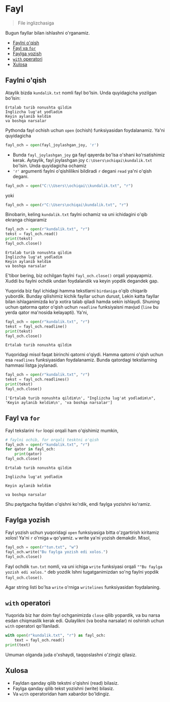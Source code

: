 # Fayl 
> File inglizchasiga

Bugun fayllar bilan ishlashni o'rganamiz.

* [Faylni o'qish](#faylni-oqish)
* [Fayl va `for`](#fayl-va-for)
* [Faylga yozish](#faylga-yozish)
* [`with` operatori](#with-operatori)
* [Xulosa](#xulosa)
  


## Faylni o'qish 
Ataylik bizda `kundalik.txt` nomli fayl bo'lsin. Unda quyidagicha yozilgan bo'lsin:

```text
Ertalab turib nonushta qildim
Inglizcha lug'at yodladim
Keyin aylanib keldim
va boshqa narsalar
```

Pythonda fayl ochish uchun `open` (ochish) funksiyasidan foydalanamiz. Ya'ni quyidagicha

```python
fayl_och = open(fayl_joylashgan_joy, 'r')
```
 - Bunda `fayl_joylashgan_joy` ga fayl qayerda bo'lsa o'shani ko'rsatishimiz kerak. Aytaylik, fayl joylashgan joy 
`C:\Users\ochiqai\kundalik.txt` bo'lsin. Unda quyidagicha ochamiz
 - `'r'` argumenti faylni o'qishlilikni bildiradi `r` degani `read` ya'ni o'qish degani.

```python
fayl_och = open("C:\\Users\\ochiqai\\kundalik.txt", "r")
```

yoki

```python
fayl_och = open(r"C:\Users\ochiqai\kundalik.txt", "r")
```

Binobarin, keling `kundalik.txt` faylni ochamiz va uni ichidagini o'qib ekranga chiqaramiz

```python
fayl_och = open(r"kundalik.txt", "r")
tekst = fayl_och.read()
print(tekst)
fayl_och.close()
```

```commandline
Ertalab turib nonushta qildim
Inglizcha lug'at yodladim
Keyin aylanib keldim
va boshqa narsalar
```
E'tibor bering, biz ochilgan faylni `fayl_och.close()` orqali yopayapmiz. Xuddi bu faylni ochdik undan foydalandik va keyin 
yopdik degandek gap. 

Yuqorida biz fayl ichidagi hamma tekstlarni `birdaniga` o'qib chiqarib yubordik. Bunday qilishimiz kichik fayllar uchun durust,
Lekin katta fayllar bilan ishlaganimizda ko'p xotira talab qiladi hamda sekin ishlaydi. Shuning uchun qatorma qator o'qish uchun 
`readline` funksiyaisni mavjud (`line` bu yerda qator ma'nosida kelayapti). Ya'ni,

```python
fayl_och = open(r"kundalik.txt", "r")
tekst = fayl_och.readline()
print(tekst)
fayl_och.close()
```

```commandline
Ertalab turib nonushta qildim
```

Yuqoridagi misol faqat birinchi qatorni o'qiydi. Hamma qatorni o'qish uchun esa `readlines` funksiyasidan foydalanamiz.
Bunda qatordagi tekstlarning hammasi listga joylanadi. 

```python
fayl_och = open(r"kundalik.txt", "r")
tekst = fayl_och.readlines()
print(tekst)
fayl_och.close()
```

```commandline
['Ertalab turib nonushta qildim\n', "Inglizcha lug'at yodladim\n", 'Keyin aylanib keldim\n', 'va boshqa narsalar']
```


## Fayl va `for`

Fayl tekslarini `for` loopi orqali ham o'qishimiz mumkin,

```python
# faylni ochib, for orqali tesktni o'qish
fayl_och = open(r"kundalik.txt", "r")
for qator in fayl_och:
    print(qator)
fayl_och.close()
```
```commandline
Ertalab turib nonushta qildim

Inglizcha lug'at yodladim

Keyin aylanib keldim

va boshqa narsalar
```
Shu paytgacha fayldan o'qishni ko'rdik, endi faylga yozishni ko'ramiz.


## Faylga yozish

Fayl yozish uchun yuqoridagi `open` funksiyasiga bitta o'zgartirish kiritamiz xolos!
Ya'ni `r` o'rniga `w` qo'yamiz. `w` write ya'ni yozish demakdir. Misol,
```python
fayl_och = open(r"tun.txt", "w")
fayl_och.write("Bu faylga yozish edi xolos.")
fayl_och.close()
```
Fayl ochdik `tun.txt` nomli, va uni ichiga `write` funksiyasi orqali `""Bu faylga yozish edi xolos."` deb yozdik
Ishni tugatganimizdan so'ng faylni yopdik `fayl_och.close()`.

Agar string listi bo'lsa `write` o'rniga `writelines` funksiyasidan foydalaning.


## `with` operatori

Yuqorida biz har doim fayl ochganimizda `close` qilib yopardik, va bu narsa esdan chiqmaslik kerak edi. Qulaylikni (va bosha narsalar)
 ni oshirish uchun `with` operatori qo'llaniladi.

```python
with open(r"kundalik.txt", "r") as fayl_och:
    text = fayl_och.read()
print(text)
```
Umuman olganda juda o'xshaydi, taqqoslashni o'zingiz qilasiz.

## Xulosa
 - Fayldan qanday qilib tekstni o'qishni (read) bilasiz.
 - Faylga qanday qilib tekst yozishni (write) bilasiz.
 - Va `with` operatoridan ham xabardor bo'ldingiz.